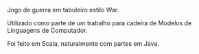 Jogo de guerra em tabuleiro estilo War.

Utilizado como parte de um trabalho para cadeira de Modelos de Linguagens de Computador.

Foi feito em Scala, naturalmente com partes em Java.